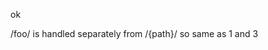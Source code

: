 <!-- bc3dd9fd470a506954cc2607ab4fee62 -->
<!--
/foo/
/{path}/
-->

ok

/foo/ is handled separately from /{path}/
so same as 1 and 3
